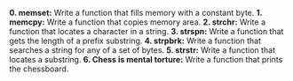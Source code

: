 **0. memset:** Write a function that fills memory with a constant byte.
**1. memcpy:** Write a function that copies memory area.
**2. strchr:** Write a function that locates a character in a string.
**3. strspn:** Write a function that gets the length of a prefix substring.
**4. strpbrk:** Write a function that searches a string for any of a set of bytes.
**5. strstr:** Write a function that locates a substring.
**6. Chess is mental torture:** Write a function that prints the chessboard.


